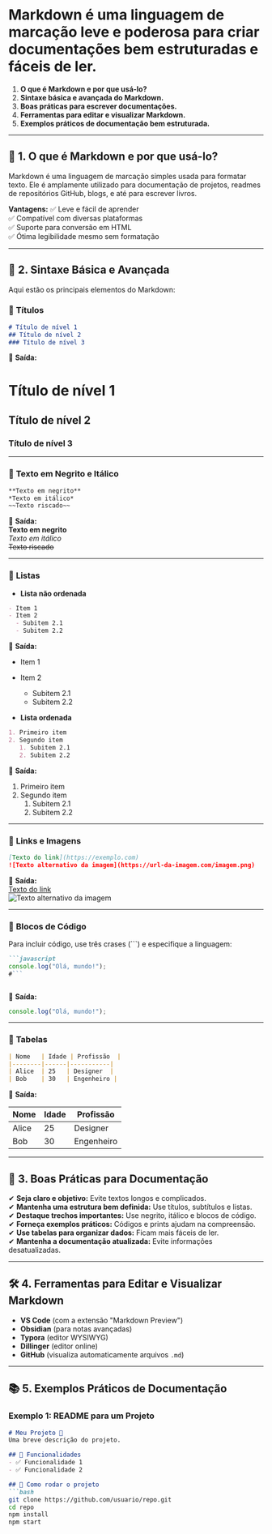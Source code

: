 # Markdown é uma linguagem de marcação leve e poderosa para criar documentações bem estruturadas e fáceis de ler.

1. **O que é Markdown e por que usá-lo?**  
2. **Sintaxe básica e avançada do Markdown.**  
3. **Boas práticas para escrever documentações.**  
4. **Ferramentas para editar e visualizar Markdown.**  
5. **Exemplos práticos de documentação bem estruturada.**

---

## 📌 **1. O que é Markdown e por que usá-lo?**
Markdown é uma linguagem de marcação simples usada para formatar texto. Ele é amplamente utilizado para documentação de projetos, readmes de repositórios GitHub, blogs, e até para escrever livros.

**Vantagens:**
✅ Leve e fácil de aprender  
✅ Compatível com diversas plataformas  
✅ Suporte para conversão em HTML  
✅ Ótima legibilidade mesmo sem formatação  

---

## 📝 **2. Sintaxe Básica e Avançada**
Aqui estão os principais elementos do Markdown:

### 🔹 **Títulos**
```markdown
# Título de nível 1
## Título de nível 2
### Título de nível 3
```
🔹 **Saída:**  
# Título de nível 1  
## Título de nível 2  
### Título de nível 3  

---

### 🔹 **Texto em Negrito e Itálico**
```markdown
**Texto em negrito**
*Texto em itálico*
~~Texto riscado~~
```
🔹 **Saída:**  
**Texto em negrito**  
*Texto em itálico*  
~~Texto riscado~~  

---

### 🔹 **Listas**
- **Lista não ordenada**
```markdown
- Item 1
- Item 2
  - Subitem 2.1
  - Subitem 2.2
```
🔹 **Saída:**
- Item 1  
- Item 2  
  - Subitem 2.1  
  - Subitem 2.2  

- **Lista ordenada**
```markdown
1. Primeiro item
2. Segundo item
   1. Subitem 2.1
   2. Subitem 2.2
```
🔹 **Saída:**
1. Primeiro item  
2. Segundo item  
   1. Subitem 2.1  
   2. Subitem 2.2  

---

### 🔹 **Links e Imagens**
```markdown
[Texto do link](https://exemplo.com)
![Texto alternativo da imagem](https://url-da-imagem.com/imagem.png)
```

🔹 **Saída:**  
[Texto do link](https://exemplo.com)  
![Texto alternativo da imagem](https://url-da-imagem.com/imagem.png)

---

### 🔹 **Blocos de Código**
Para incluir código, use três crases (\`\`\`) e especifique a linguagem:
```markdown
```javascript
console.log("Olá, mundo!");
#```
```


```
```
🔹 **Saída:**
```javascript
console.log("Olá, mundo!");
```

---

### 🔹 **Tabelas**
```markdown
| Nome   | Idade | Profissão  |
|--------|------|-----------|
| Alice  | 25   | Designer  |
| Bob    | 30   | Engenheiro |
```
🔹 **Saída:**

| Nome   | Idade | Profissão  |
|--------|------|-----------|
| Alice  | 25   | Designer  |
| Bob    | 30   | Engenheiro |

---

## 📌 **3. Boas Práticas para Documentação**
✔ **Seja claro e objetivo:** Evite textos longos e complicados.  
✔ **Mantenha uma estrutura bem definida:** Use títulos, subtítulos e listas.  
✔ **Destaque trechos importantes:** Use negrito, itálico e blocos de código.  
✔ **Forneça exemplos práticos:** Códigos e prints ajudam na compreensão.  
✔ **Use tabelas para organizar dados:** Ficam mais fáceis de ler.  
✔ **Mantenha a documentação atualizada:** Evite informações desatualizadas.  

---

## 🛠 **4. Ferramentas para Editar e Visualizar Markdown**
- **VS Code** (com a extensão "Markdown Preview")  
- **Obsidian** (para notas avançadas)  
- **Typora** (editor WYSIWYG)  
- **Dillinger** (editor online)  
- **GitHub** (visualiza automaticamente arquivos `.md`)  

---

## 📚 **5. Exemplos Práticos de Documentação**
### **Exemplo 1: README para um Projeto**
```markdown
# Meu Projeto 🚀
Uma breve descrição do projeto.

## 📌 Funcionalidades
- ✅ Funcionalidade 1
- ✅ Funcionalidade 2

## 🚀 Como rodar o projeto
```bash
git clone https://github.com/usuario/repo.git
cd repo
npm install
npm start
```
